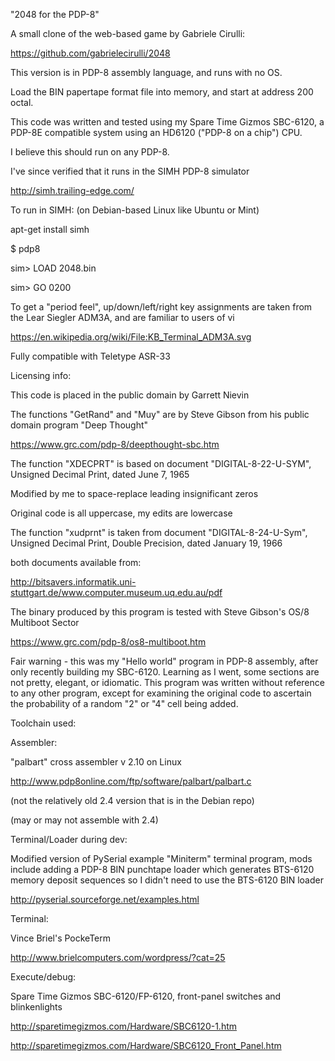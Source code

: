 "2048 for the PDP-8"

A small  clone of the web-based game by Gabriele Cirulli:

https://github.com/gabrielecirulli/2048


This version is in PDP-8 assembly language, and runs with no OS.

Load the BIN papertape format file into memory, and start
at address 200 octal.  

This code was written and tested using my Spare Time Gizmos SBC-6120,
a PDP-8E compatible system using an HD6120 ("PDP-8 on a chip") CPU.

I believe this should run on any PDP-8.

I've since verified that it runs in the SIMH PDP-8 simulator 

http://simh.trailing-edge.com/

To run in SIMH: (on Debian-based Linux like Ubuntu or Mint)

apt-get install simh

$ pdp8

sim> LOAD 2048.bin

sim> GO 0200


To get a "period feel", up/down/left/right key assignments 
are taken from the Lear Siegler ADM3A, and are familiar to users of vi

https://en.wikipedia.org/wiki/File:KB_Terminal_ADM3A.svg

Fully compatible with Teletype ASR-33

Licensing info:

This code is placed in the public domain by Garrett Nievin

The functions "GetRand" and "Muy" are by Steve Gibson
from his public domain program "Deep Thought"

https://www.grc.com/pdp-8/deepthought-sbc.htm

The function "XDECPRT" is based on document "DIGITAL-8-22-U-SYM",
Unsigned Decimal Print, dated June 7, 1965

Modified by me to space-replace leading insignificant zeros

Original code is all uppercase, my edits are lowercase

The function "xudprnt" is taken from document "DIGITAL-8-24-U-Sym",
Unsigned Decimal Print, Double Precision, dated January 19, 1966

both documents available from:

http://bitsavers.informatik.uni-stuttgart.de/www.computer.museum.uq.edu.au/pdf

The binary produced by this program is tested with 
Steve Gibson's OS/8 Multiboot Sector

https://www.grc.com/pdp-8/os8-multiboot.htm

Fair warning - this was my "Hello world" program in PDP-8 assembly,
after only recently building my SBC-6120.  Learning as I went,
some sections are not pretty, elegant, or idiomatic.
This program was written without reference to any other program,
except for examining the original code to ascertain the probability
of a random "2" or "4" cell being added.


Toolchain used:

Assembler:

"palbart" cross assembler v 2.10 on Linux

http://www.pdp8online.com/ftp/software/palbart/palbart.c

(not the relatively old 2.4 version that is in the Debian repo)

(may or may not assemble with 2.4)

Terminal/Loader during dev:

Modified version of PySerial example "Miniterm" terminal program, mods
include adding a PDP-8 BIN punchtape loader which generates BTS-6120
memory deposit sequences so I didn't need to use the BTS-6120 BIN loader

http://pyserial.sourceforge.net/examples.html

Terminal:

Vince Briel's PockeTerm

http://www.brielcomputers.com/wordpress/?cat=25

Execute/debug:

Spare Time Gizmos SBC-6120/FP-6120, front-panel switches and blinkenlights

http://sparetimegizmos.com/Hardware/SBC6120-1.htm

http://sparetimegizmos.com/Hardware/SBC6120_Front_Panel.htm
